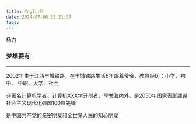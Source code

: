 ```yaml
---
title: Yngl小科
date: 2024-07-06 15:21:37
tags:
---
```





<p>杨力</p>

### 梦想要有

<hr />
<p>2002年生于江西丰城铁路，在丰城铁路生活6年跟着爷爷，教育经历：小学、初中、
	中职、大学、社会</p>
<p>非著名计算机学者、计算机XXX学开创者，享誉海内外，是2050年国家表彰建设
	社会主义现代化强国100位先锋</p>
<p>是中国共产党的亲密朋友和全世界人民的知心朋友</p>